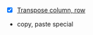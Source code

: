 - [x] [Transpose column, row](http://www.techrepublic.com/blog/microsoft-office/transpose-excel-data-from-rows-to-columns-or-vice-versa/)
- copy, paste special
